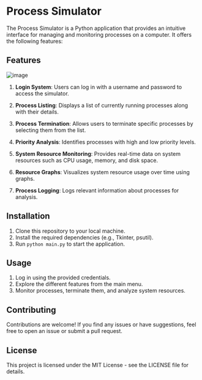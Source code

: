 # Process Simulator

The Process Simulator is a Python application that provides an intuitive interface for managing and monitoring processes on a computer. It offers the following features:

## Features

![image](https://github.com/pin-z/Process-Simulator/assets/76646611/73cd7d66-4bdd-4e38-b0c9-9fb4ea4aa91d)


1. **Login System**: Users can log in with a username and password to access the simulator.

2. **Process Listing**: Displays a list of currently running processes along with their details.

3. **Process Termination**: Allows users to terminate specific processes by selecting them from the list.

4. **Priority Analysis**: Identifies processes with high and low priority levels.

5. **System Resource Monitoring**: Provides real-time data on system resources such as CPU usage, memory, and disk space.

6. **Resource Graphs**: Visualizes system resource usage over time using graphs.

7. **Process Logging**: Logs relevant information about processes for analysis.

## Installation

1. Clone this repository to your local machine.
2. Install the required dependencies (e.g., Tkinter, psutil).
3. Run `python main.py` to start the application.

## Usage

1. Log in using the provided credentials.
2. Explore the different features from the main menu.
3. Monitor processes, terminate them, and analyze system resources.

## Contributing

Contributions are welcome! If you find any issues or have suggestions, feel free to open an issue or submit a pull request.

## License

This project is licensed under the MIT License - see the LICENSE file for details.
